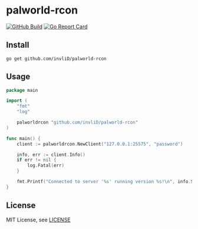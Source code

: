 # palworld-rcon
[![GitHub Build](https://github.com/invliD/palworld-rcon/actions/workflows/go.yml/badge.svg?branch=master)](https://github.com/invliD/palworld-rcon/actions)
[![Go Report Card](https://goreportcard.com/badge/github.com/invliD/palworld-rcon)](https://goreportcard.com/report/github.com/invliD/palworld-rcon)

## Install
```shell
go get github.com/invliD/palworld-rcon
```

## Usage
```go
package main

import (
	"fmt"
	"log"

	palworldrcon "github.com/invliD/palworld-rcon"
)

func main() {
	client := palworldrcon.NewClient("127.0.0.1:25575", "password")

	info, err := client.Info()
	if err != nil {
		log.Fatal(err)
	}

	fmt.Printf("Connected to server '%s' running version %s!\n", info.ServerName, info.Version)
}
```

## License
MIT License, see [LICENSE](LICENSE)
